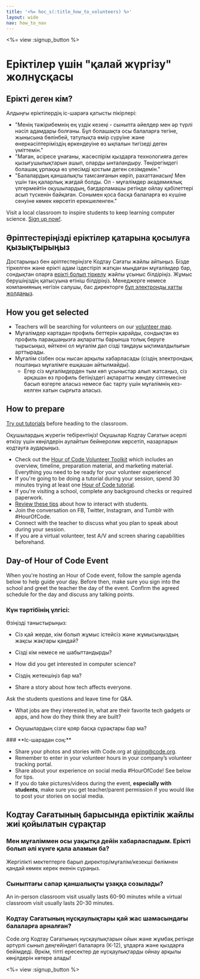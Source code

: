 ```yaml
---
title: '<%= hoc_s(:title_how_to_volunteers) %>'
layout: wide
nav: how_to_nav
---
```

<%= view :signup_button %>

# Еріктілер үшін "қалай жүргізу" жолнұсқасы

## Ерікті деген кім?

Алдыңғы еріктілердің іс-шараға қатысты пікірлері:

- "Менің тәжірибемнің ең үздік кезеңі - сыныпта әйелдер мен әр түрлі нәсіл адамдары болғаны. Бұл болашақта осы балаларға тегіне, жынысына бөлінбей, татулықта өмір сүруіне және өнеркәсіптеріміздің өркендеуіне өз ықпалын тигізеді деген үміттемін."
- "Маған, әсіресе ұнағаны, жасөспірім қыздарға технологияға деген қызығушылықтарын ашып, оларды ынталандыру. Төңірегімдегі болашақ ұрпаққа өз үлесімді қостым деген сезімдемін."
- "Балалардың қаншалықты тамсанғанын көріп, рахаттанасың! Мен үшін таң қаларлық жағдай болды. Ол - мұғалімдер академиялық үлгермейтін оқушылардың, бағдарламашы ретінде ойлау қабілеттері асып түскенін байқаған. Сонымен қоса басқа балаларға өз күшіне сенуіне көмек көрсетіп ерекшеленген."

Visit a local classroom to inspire students to keep learning computer science. [Sign up now!](https://code.org/volunteer/engineer).

## Әріптестеріңізді еріктілер қатарына қосылуға қызықтырыңыз

Достарыңыз бен әріптестеріңізге Кодтау Сағаты жайлы айтыңыз. Бізде тіркелген және ерікті адам іздестіріп жатқан мыңдаған мұғалімдер бар, сондықтан оларға [ерікті болып тіркелу](https://code.org/volunteer) жайлы ұсыныс білдіріңіз. Жұмыс берушіңіздің қатысуына өтініш білдіріңіз. Менеджерге немесе компанияның негізін салушы, бас директорге [бұл электронды хатты жолдаңыз](https://hourofcode.com/promote/resources#email).

## How you get selected

- Teachers will be searching for volunteers on our [volunteer map](https://code.org/volunteer/local).
- Мұғалімдер картадан профиль беттерін қарайды, сондықтан өз профиль парақшаңызға ақпаратты барынша толық беруге тырысыңыз, өйткені ол мұғалім дәл сізді таңдауы ықтималдылығын арттырады.
- Мұғалім сізбен осы нысан арқылы хабарласады (сіздің электрондық поштаңыз мұғалімге ешқашан айтылмайды). 
  - Егер сіз мұғалімдерден тым көп ұсыныстар алып жатсаңыз, сіз әрқашан өз профиль бетіңіздегі ақпаратты жөндеу сілтемесіне басып өзгерте аласыз немесе бас тарту үшін мұғалімнің кез-келген хатын сырғыта аласыз. 

## How to prepare

[Try out tutorials](hourofcode.com/learn) before heading to the classroom.

Оқушылардың жүрегін тебірентіңіз! Оқушылар Кодтау Сағатын әсерлі өткізу үшін көңілдерін аулайтын бейнеролик көрсетіп, назарларын кодтауға аударыңыз. 

- Check out the [Hour of Code Volunteer Toolkit](/files/hoc-volunteer-toolkit.pdf) which includes an overview, timeline, preparation material, and marketing material. Everything you need to be ready for your volunteer experience!
- If you're going to be doing a tutorial during your session, spend 30 minutes trying at least one [Hour of Code tutorial](<%= resolve_url('/learn') %>).
- If you're visiting a school, complete any background checks or required paperwork.
- [Review these tips](https://code.org/files/CSTT_Volunteers.pdf) about how to interact with students.
- Join the conversation on FB, Twitter, Instagram, and Tumblr with #HourOfCode.
- Connect with the teacher to discuss what you plan to speak about during your session.
- If you are a virtual volunteer, test A/V and screen sharing capabilities beforehand.

## Day-of Hour of Code Event

When you're hosting an Hour of Code event, follow the sample agenda below to help guide your day. Before then, make sure you sign into the school and greet the teacher the day of the event. Confirm the agreed schedule for the day and discuss any talking points.

### **Күн тәртібінің үлгісі:**

Өзіңізді таныстырыңыз: </ul>

- Сіз қай жерде, кім болып жұмыс істейсіз және жұмысыңыздың жақсы жақтары қандай?
- Сізді кім немесе не шабыттандырды?
- How did you get interested in computer science?
- Сіздің жетекшіңіз бар ма?
- Share a story about how tech affects everyone.</ul></td> </tr> 
  Ask the students questions and leave time for Q&A. </ul>
  
  - What jobs are they interested in, what are their favorite tech gadgets or apps, and how do they think they are built? 
  - Оқушылардың сізге қояр басқа сұрақтары бар ма?</ul></td> </tr> 
    </tbody> </table> 
    ### **Іс-шарадан соң:**
    
    - Share your photos and stories with Code.org at giving@code.org.
    - Remember to enter in your volunteer hours in your company’s volunteer tracking portal.
    - Share about your experience on social media #HourOfCode! See below for tips. 
    - If you do take pictures/videos during the event, **especially with students**, make sure you get teacher/parent permission if you would like to post your stories on social media.
    ## Кодтау Сағатының барысында еріктілік жайлы жиі қойылатын сұрақтар
    
    ### **Мен мұғаліммен осы уақытқа дейін хабарласпадым. Ерікті болып әлі күнге қала аламын ба?**
    
    Жергілікті мектептерге барып директор/мұғалім/кезекші бөлімнен қандай көмек керек екенін сұраңыз.
    
    ### **Сыныптағы сапар қаншалықты ұзаққа созылады?**
    
    An in-person classroom visit usually lasts 60-90 minutes while a virtual classroom visit usually lasts 20-30 minutes.
    
    ### **Кодтау Сағатының нұсқаулықтары қай жас шамасындағы балаларға арналған?**
    
    Code.org Кодтау Сағатының нұсқаулықтарын ойын және жұмбақ ретінде әртүрлі сынып деңгейіндегі балаларға (К-12), ұлдарға және қыздарға бейімдеді. Әркім, тіпті ересектер де нұсқаулықтарды ойнау арқылы көңілдерін көтере алады!
    
    <%= view :signup_button %>